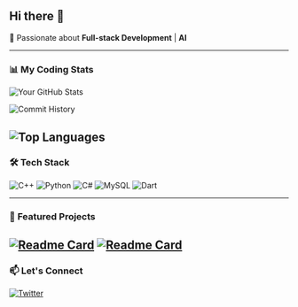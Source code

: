 ## Hi there 👋

🚀 Passionate about **Full-stack Development** | **AI**

---

### 📊 **My Coding Stats**
<!-- GitHub 统计数据 -->
![Your GitHub Stats](https://github-readme-stats.vercel.app/api?username=a-M1NG&show_icons=true&theme=radical&hide_title=true&bg_color=3282F6,732BF5,73FBFD&title_color=white&text_color=white&icon_color=0077B6&border_color=0077B6&ring_color=AA00FF)

![Commit History](https://github-readme-activity-graph.vercel.app/graph?username=a-M1NG&theme=github-dark&hide_border=true&area=true)

<!-- 常用语言占比（隐藏无关细节） -->
![Top Languages](https://github-readme-stats.vercel.app/api/top-langs/?username=a-M1NG&layout=pie&theme=gradient&hide=html,css,scss&langs_count=6&bg_color=EF88BE,EE8AF8,732BF5&title_color=white&text_color=white&icon_color=0077B6&border_color=0077B6)
---

### 🛠 **Tech Stack**
<!-- 图标来源：https://simpleicons.org/ -->
<p align="left">
  <img src="https://img.shields.io/badge/C%2B%2B-00599C?style=flat&logo=c%2B%2B&logoColor=white" alt="C++" />
  <img src="https://img.shields.io/badge/Python-3776AB?style=flat&logo=python&logoColor=white" alt="Python" />
  <img src="https://img.shields.io/badge/C%23-239120?style=flat&logo=c-sharp&logoColor=white" alt="C#" />
  <img src="https://img.shields.io/badge/MySQL-4479A1?style=flat&logo=mysql&logoColor=white" alt="MySQL" />
  <img src="https://img.shields.io/badge/Dart-0175C2?style=flat&logo=dart&logoColor=white" alt="Dart" />
</p>

---

### 🌟 **Featured Projects**

[![Readme Card](https://github-readme-stats.vercel.app/api/pin/?username=a-M1NG&repo=JUSTMusica&theme=radical&bg_color=7E84F7,EA3680,EE8AF8&title_color=white&text_color=white&icon_color=0077B6&border_color=0077B6)](https://github.com/a-M1NG/JUSTMusica)
[![Readme Card](https://github-readme-stats.vercel.app/api/pin/?username=a-M1NG&repo=PicSearcher&theme=radical&bg_color=7E84F7,EA3680,EE8AF8&title_color=white&text_color=white&icon_color=0077B6&border_color=0077B6)](https://github.com/a-M1NG/PicSearcher)
---

### 📫 **Let's Connect**
<p align="left">
  <a href="https://twitter.com/LoveShark666">
    <img src="https://img.shields.io/badge/Twitter-1DA1F2?style=flat&logo=twitter&logoColor=white" alt="Twitter" />
  </a>
</p>
